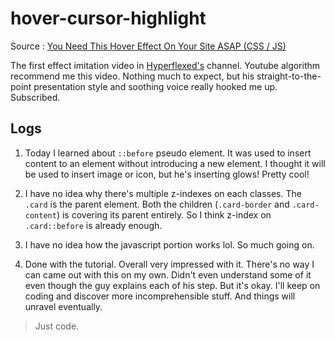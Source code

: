 # hover-cursor-highlight

Source : [You Need This Hover Effect On Your Site ASAP (CSS / JS)](https://www.youtube.com/watch?v=htGfnF1zN4g)

The first effect imitation video in [Hyperflexed's](https://www.youtube.com/@Hyperplexed) channel. Youtube algorithm recommend me this video. Nothing much to expect, but his straight-to-the-point presentation style and soothing voice really hooked me up. Subscribed.

## Logs

1. Today I learned about `::before` pseudo element. It was used to insert content to an element without introducing a new element. I thought it will be used to insert image or icon, but he's inserting glows! Pretty cool!

2. I have no idea why there's multiple z-indexes on each classes. The `.card` is the parent element. Both the children (`.card-border` and `.card-content`) is covering its parent entirely. So I think z-index on `.card::before` is already enough.

3. I have no idea how the javascript portion works lol. So much going on.

4. Done with the tutorial. Overall very impressed with it. There's no way I can came out with this on my own. Didn't even understand some of it even though the guy explains each of his step. But it's okay. I'll keep on coding and discover more incomprehensible stuff. And things will unravel eventually.

> Just code.

